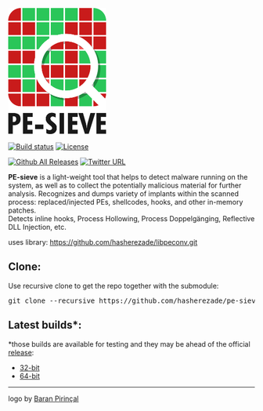<img src="./logo/PE-SIEVE.png" alt="PE-sieve" width=200>

[![Build status](https://ci.appveyor.com/api/projects/status/crlo8iyvi4bm80yp?svg=true)](https://ci.appveyor.com/project/hasherezade/pe-sieve)
[![License](https://img.shields.io/badge/License-BSD%202--Clause-blue.svg)](https://opensource.org/licenses/BSD-2-Clause)

 [![Github All Releases](https://img.shields.io/github/downloads/hasherezade/pe-sieve/total.svg)](http://www.somsubhra.com/github-release-stats/?username=hasherezade&repository=pe-sieve) 
[![Twitter URL](https://img.shields.io/twitter/url/http/shields.io.svg?style=social)](https://twitter.com/intent/tweet?original_referer=https://github.com/hasherezade/pe-sieve&text=%23PEsieve%3A+an+open-source+process+scanner%2C+detecting+and+dumping+malicious+implants:%20https://github.com/hasherezade/pe-sieve)

<b>PE-sieve</b> is a light-weight tool that helps to detect malware running on the system, as well as to collect the potentially malicious material for further analysis. Recognizes and dumps variety of implants within the scanned process: replaced/injected PEs, shellcodes, hooks, and other in-memory patches.<br/>
Detects inline hooks, Process Hollowing, Process Doppelgänging, Reflective DLL Injection, etc.

uses library:
https://github.com/hasherezade/libpeconv.git

Clone:
-
Use recursive clone to get the repo together with the submodule:
<pre>
git clone --recursive https://github.com/hasherezade/pe-sieve.git
</pre>

Latest builds*:
-
*those builds are available for testing and they may be ahead of the official [release](https://github.com/hasherezade/pe-sieve/releases):
+ [32-bit](https://goo.gl/PnM3U2)
+ [64-bit](https://goo.gl/scP1Hi)
<hr/>

logo by [Baran Pirinçal](https://github.com/baranpirincal)
